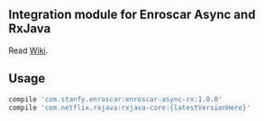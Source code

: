 Integration module for Enroscar Async and RxJava
------------------------------------------------

Read [Wiki](https://github.com/stanfy/enroscar/wiki/Enroscar-Async-Recipes#consuming-via-rxobservable).

Usage
-----

```groovy
compile 'com.stanfy.enroscar:enroscar-async-rx:1.0.0'
compile 'com.netflix.rxjava:rxjava-core:{latestVersionHere}'
```

